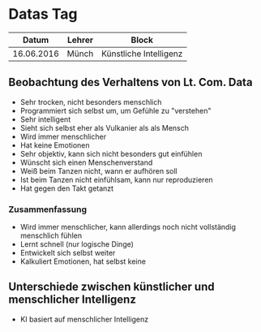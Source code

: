 # Datas Tag

Datum      | Lehrer | Block
-----------|--------|------
16.06.2016 | Münch  | Künstliche Intelligenz

## Beobachtung des Verhaltens von Lt. Com. Data
- Sehr trocken, nicht besonders menschlich
- Programmiert sich selbst um, um Gefühle zu "verstehen"
- Sehr intelligent
- Sieht sich selbst eher als Vulkanier als als Mensch
- Wird immer menschlicher
- Hat keine Emotionen
- Sehr objektiv, kann sich nicht besonders gut einfühlen
- Wünscht sich einen Menschenverstand 
- Weiß beim Tanzen nicht, wann er aufhören soll
- Ist beim Tanzen nicht einfühlsam, kann nur reproduzieren
- Hat gegen den Takt getanzt

### Zusammenfassung
- Wird immer menschlicher, kann allerdings noch nicht vollständig menschlich
  fühlen
- Lernt schnell (nur logische Dinge)
- Entwickelt sich selbst weiter
- Kalkuliert Emotionen, hat selbst keine

## Unterschiede zwischen künstlicher und menschlicher Intelligenz
- KI basiert auf menschlicher Intelligenz
